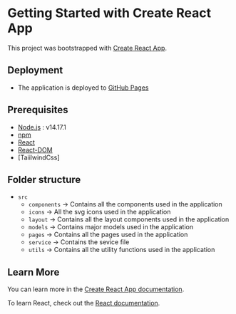 # Getting Started with Create React App

This project was bootstrapped with [Create React App](https://github.com/facebook/create-react-app).

## Deployment
- The application is deployed to [GitHub Pages](https://saurabhrajpurohit.github.io/exercism-frontend)

## Prerequisites
- [Node.js](https://nodejs.org/en/) : v14.17.1
- [npm](https://www.npmjs.com/)
- [React](https://reactjs.org/)
- [React-DOM](https://reactjs.org/docs/hello-world.html)
- [TaiilwindCss]

## Folder structure
- `src`
    - `components` -> Contains all the components used in the application
    - `icons` -> All the svg icons used in the application
    - `layout` -> Contains all the layout components used in the application
    - `models` -> Contains major models used in the application
    - `pages` -> Contains all the pages used in the application
    - `service` -> Contains the sevice file
    - `utils` -> Contains all the utility functions used in the application

## Learn More

You can learn more in the [Create React App documentation](https://facebook.github.io/create-react-app/docs/getting-started).

To learn React, check out the [React documentation](https://reactjs.org/).
